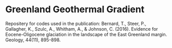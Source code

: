 # Greenland Geothermal Gradient
Repositery for codes used in the publication:
Bernard, T., Steer, P., Gallagher, K., Szulc, A., Whitham, A., & Johnson, C. (2016). Evidence for Eocene-Oligocene glaciation in the landscape of the East Greenland margin. Geology, 44(11), 895-898.
